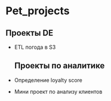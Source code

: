 # Pet_projects  
## Проекты DE
- ETL погода в S3

  ## Проекты по аналитике
- Определение loyalty score
- Мини проект по анализу клиентов
